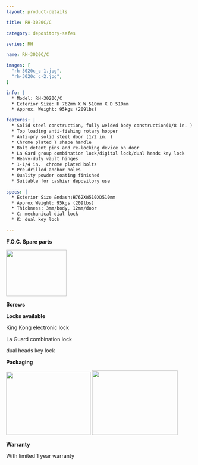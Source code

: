 ```yaml
---
layout: product-details

title: RH-3020C/C

category: depository-safes

series: RH

name: RH-3020C/C

images: [
  "rh-3020c_c-1.jpg",
  "rh-3020c_c-2.jpg",
]

info: |
  * Model: RH-3020C/C
  * Exterior Size: H 762mm X W 510mm X D 510mm
  * Approx. Weight: 95kgs (209lbs)

features: |
  * Solid steel construction, fully welded body construction(1/8 in. )
  * Top loading anti-fishing rotary hopper
  * Anti-pry solid steel door (1/2 in. )
  * Chrome plated T shape handle
  * Bolt detent pins and re-locking device on door
  * La Gard group combination lock/digital lock/dual heads key lock
  * Heavy-duty vault hinges
  * 1-1/4 in.  chrome plated bolts
  * Pre-drilled anchor holes
  * Quality powder coating finished
  * Suitable for cashier depository use

specs: |
  * Exterior Size &ndash;H762XW510XD510mm
  * Approx Weight: 95kgs (209lbs)
  * Thickness: 3mm/body, 12mm/door
  * C: mechanical dial lock
  * K: dual key lock

---
```


**F.O.C. Spare parts**

<img alt="" src="{IMAGE_CDN}/rh-3020c_c-3.jpg" style="width: 162px; height: 124px;" />

**Screws**

**Locks available**

King Kong electronic lock

La Guard combination lock

dual heads key lock

**Packaging**

<img alt="" src="{IMAGE_CDN}/rh-3020c_c-4.jpg" style="width: 227px; height: 170px;" />

<img alt="" src="{IMAGE_CDN}/rh-3020c_c-5.jpg" style="width: 230px; height: 173px;" />

**Warranty**

With limited 1 year warranty
